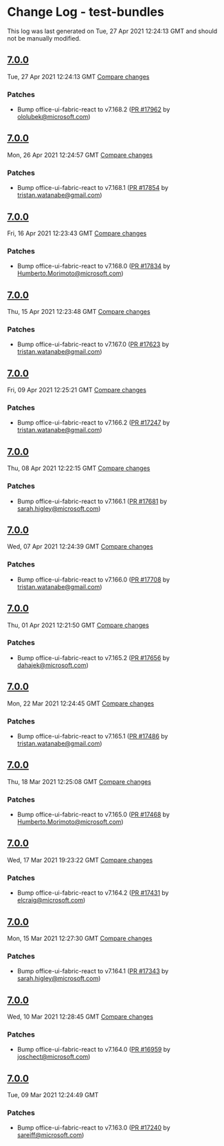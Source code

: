 # Change Log - test-bundles

This log was last generated on Tue, 27 Apr 2021 12:24:13 GMT and should not be manually modified.

<!-- Start content -->

## [7.0.0](https://github.com/microsoft/fluentui/tree/test-bundles_v7.0.0)

Tue, 27 Apr 2021 12:24:13 GMT 
[Compare changes](https://github.com/microsoft/fluentui/compare/test-bundles_v7.0.0..test-bundles_v7.0.0)

### Patches

- Bump office-ui-fabric-react to v7.168.2 ([PR #17962](https://github.com/microsoft/fluentui/pull/17962) by ololubek@microsoft.com)

## [7.0.0](https://github.com/microsoft/fluentui/tree/test-bundles_v7.0.0)

Mon, 26 Apr 2021 12:24:57 GMT 
[Compare changes](https://github.com/microsoft/fluentui/compare/test-bundles_v7.0.0..test-bundles_v7.0.0)

### Patches

- Bump office-ui-fabric-react to v7.168.1 ([PR #17854](https://github.com/microsoft/fluentui/pull/17854) by tristan.watanabe@gmail.com)

## [7.0.0](https://github.com/microsoft/fluentui/tree/test-bundles_v7.0.0)

Fri, 16 Apr 2021 12:23:43 GMT 
[Compare changes](https://github.com/microsoft/fluentui/compare/test-bundles_v7.0.0..test-bundles_v7.0.0)

### Patches

- Bump office-ui-fabric-react to v7.168.0 ([PR #17834](https://github.com/microsoft/fluentui/pull/17834) by Humberto.Morimoto@microsoft.com)

## [7.0.0](https://github.com/microsoft/fluentui/tree/test-bundles_v7.0.0)

Thu, 15 Apr 2021 12:23:48 GMT 
[Compare changes](https://github.com/microsoft/fluentui/compare/test-bundles_v7.0.0..test-bundles_v7.0.0)

### Patches

- Bump office-ui-fabric-react to v7.167.0 ([PR #17623](https://github.com/microsoft/fluentui/pull/17623) by tristan.watanabe@gmail.com)

## [7.0.0](https://github.com/microsoft/fluentui/tree/test-bundles_v7.0.0)

Fri, 09 Apr 2021 12:25:21 GMT 
[Compare changes](https://github.com/microsoft/fluentui/compare/test-bundles_v7.0.0..test-bundles_v7.0.0)

### Patches

- Bump office-ui-fabric-react to v7.166.2 ([PR #17247](https://github.com/microsoft/fluentui/pull/17247) by tristan.watanabe@gmail.com)

## [7.0.0](https://github.com/microsoft/fluentui/tree/test-bundles_v7.0.0)

Thu, 08 Apr 2021 12:22:15 GMT 
[Compare changes](https://github.com/microsoft/fluentui/compare/test-bundles_v7.0.0..test-bundles_v7.0.0)

### Patches

- Bump office-ui-fabric-react to v7.166.1 ([PR #17681](https://github.com/microsoft/fluentui/pull/17681) by sarah.higley@microsoft.com)

## [7.0.0](https://github.com/microsoft/fluentui/tree/test-bundles_v7.0.0)

Wed, 07 Apr 2021 12:24:39 GMT 
[Compare changes](https://github.com/microsoft/fluentui/compare/test-bundles_v7.0.0..test-bundles_v7.0.0)

### Patches

- Bump office-ui-fabric-react to v7.166.0 ([PR #17708](https://github.com/microsoft/fluentui/pull/17708) by tristan.watanabe@gmail.com)

## [7.0.0](https://github.com/microsoft/fluentui/tree/test-bundles_v7.0.0)

Thu, 01 Apr 2021 12:21:50 GMT 
[Compare changes](https://github.com/microsoft/fluentui/compare/test-bundles_v7.0.0..test-bundles_v7.0.0)

### Patches

- Bump office-ui-fabric-react to v7.165.2 ([PR #17656](https://github.com/microsoft/fluentui/pull/17656) by dahajek@microsoft.com)

## [7.0.0](https://github.com/microsoft/fluentui/tree/test-bundles_v7.0.0)

Mon, 22 Mar 2021 12:24:45 GMT 
[Compare changes](https://github.com/microsoft/fluentui/compare/test-bundles_v7.0.0..test-bundles_v7.0.0)

### Patches

- Bump office-ui-fabric-react to v7.165.1 ([PR #17486](https://github.com/microsoft/fluentui/pull/17486) by tristan.watanabe@gmail.com)

## [7.0.0](https://github.com/microsoft/fluentui/tree/test-bundles_v7.0.0)

Thu, 18 Mar 2021 12:25:08 GMT 
[Compare changes](https://github.com/microsoft/fluentui/compare/test-bundles_v7.0.0..test-bundles_v7.0.0)

### Patches

- Bump office-ui-fabric-react to v7.165.0 ([PR #17468](https://github.com/microsoft/fluentui/pull/17468) by Humberto.Morimoto@microsoft.com)

## [7.0.0](https://github.com/microsoft/fluentui/tree/test-bundles_v7.0.0)

Wed, 17 Mar 2021 19:23:22 GMT 
[Compare changes](https://github.com/microsoft/fluentui/compare/test-bundles_v7.0.0..test-bundles_v7.0.0)

### Patches

- Bump office-ui-fabric-react to v7.164.2 ([PR #17431](https://github.com/microsoft/fluentui/pull/17431) by elcraig@microsoft.com)

## [7.0.0](https://github.com/microsoft/fluentui/tree/test-bundles_v7.0.0)

Mon, 15 Mar 2021 12:27:30 GMT 
[Compare changes](https://github.com/microsoft/fluentui/compare/test-bundles_v7.0.0..test-bundles_v7.0.0)

### Patches

- Bump office-ui-fabric-react to v7.164.1 ([PR #17343](https://github.com/microsoft/fluentui/pull/17343) by sarah.higley@microsoft.com)

## [7.0.0](https://github.com/microsoft/fluentui/tree/test-bundles_v7.0.0)

Wed, 10 Mar 2021 12:28:45 GMT 
[Compare changes](https://github.com/microsoft/fluentui/compare/test-bundles_v7.0.0..test-bundles_v7.0.0)

### Patches

- Bump office-ui-fabric-react to v7.164.0 ([PR #16959](https://github.com/microsoft/fluentui/pull/16959) by joschect@microsoft.com)

## [7.0.0](https://github.com/microsoft/fluentui/tree/test-bundles_v7.0.0)

Tue, 09 Mar 2021 12:24:49 GMT

### Patches

- Bump office-ui-fabric-react to v7.163.0 ([PR #17240](https://github.com/microsoft/fluentui/pull/17240) by sareiff@microsoft.com)
